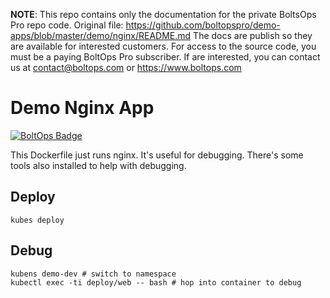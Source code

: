 <!-- note marker start -->
**NOTE**: This repo contains only the documentation for the private BoltsOps Pro repo code.
Original file: https://github.com/boltopspro/demo-apps/blob/master/demo/nginx/README.md
The docs are publish so they are available for interested customers.
For access to the source code, you must be a paying BoltOps Pro subscriber.
If are interested, you can contact us at contact@boltops.com or https://www.boltops.com

<!-- note marker end -->

# Demo Nginx App

[![BoltOps Badge](https://img.boltops.com/boltops/badges/boltops-badge.png)](https://www.boltops.com)

This Dockerfile just runs nginx. It's useful for debugging. There's some tools also installed to help with debugging.

## Deploy

    kubes deploy

## Debug

    kubens demo-dev # switch to namespace
    kubectl exec -ti deploy/web -- bash # hop into container to debug
